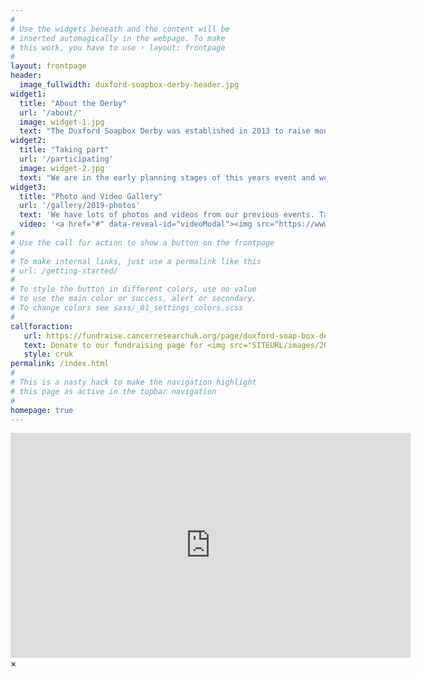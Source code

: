 ```yaml
---
#
# Use the widgets beneath and the content will be
# inserted automagically in the webpage. To make
# this work, you have to use › layout: frontpage
#
layout: frontpage
header:
  image_fullwidth: duxford-soapbox-derby-header.jpg
widget1:
  title: "About the Derby"
  url: '/about/'
  image: widget-1.jpg
  text: "The Duxford Soapbox Derby was established in 2013 to raise money for Cancer Research UK in memory of Phill Hill. To date we have raised £61,900! The main event is a wonderful chaotic dash around the village by would be grand prix stars racing in anything from a wheelbarrow to an old iron bath."
widget2:
  title: "Taking part"
  url: '/participating'
  image: widget-2.jpg
  text: "We are in the early planning stages of this years event and we will be sharing more information with you in the not too distant future. Race entries aren't yet open, but you can pre-register your interest through our <a href='{{ '/contact' | absolute_url }}'>contact us form</a>."
widget3:
  title: "Photo and Video Gallery"
  url: '/gallery/2019-photos'
  text: 'We have lots of photos and videos from our previous events. Take a look and see if you can get some inspiration for your own cart design!'
  video: '<a href="#" data-reveal-id="videoModal"><img src="https://www.duxfordsoapboxderby.co.uk/images/widget-3.png"" width="302" height="200" alt=""/></a>'
#
# Use the call for action to show a button on the frontpage
#
# To make internal links, just use a permalink like this
# url: /getting-started/
#
# To style the button in different colors, use no value
# to use the main color or success, alert or secondary.
# To change colors see sass/_01_settings_colors.scss
#
callforaction:
   url: https://fundraise.cancerresearchuk.org/page/duxford-soap-box-derby-2022
   text: Donate to our fundraising page for <img src="SITEURL/images/200px-Cancer_Research_UK.png"></img>  ›
   style: cruk
permalink: /index.html
#
# This is a nasty hack to make the navigation highlight
# this page as active in the topbar navigation
#
homepage: true
---
```

<div id="videoModal" class="reveal-modal large" data-reveal="">
  <div class="flex-video widescreen vimeo" style="display: block;">
    <iframe width="640" height="360" src="https://www.youtube.com/embed/Z8McY2qDswI" frameborder="0" allow="accelerometer; autoplay; encrypted-media; gyroscope; picture-in-picture" allowfullscreen></iframe>
  </div>
  <a class="close-reveal-modal">&#215;</a>
</div>
